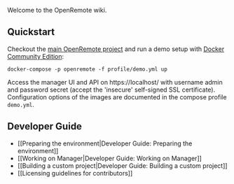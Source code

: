 Welcome to the OpenRemote wiki.

## Quickstart

Checkout the [main OpenRemote project](https://github.com/openremote/openremote) and run a demo setup with [Docker Community Edition](https://www.docker.com/):

```
docker-compose -p openremote -f profile/demo.yml up
```

Access the manager UI and API on https://localhost/ with username admin and password secret (accept the 'insecure' self-signed SSL certificate). Configuration options of the images are documented in the compose profile `demo.yml`.

## Developer Guide

* [[Preparing the environment|Developer Guide: Preparing the environment]]
* [[Working on Manager|Developer Guide: Working on Manager]]
* [[Building a custom project|Developer Guide: Building a custom project]]
* [[Licensing guidelines for contributors]]

